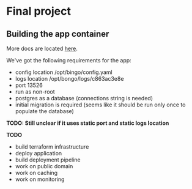 # Final project

## Building the app container

More docs are located [here](./build/README.md).

We've got the following requirements for the app:

- config location /opt/bingo/config.yaml
- logs location /opt/bongo/logs/c863ac3e8e
- port 13526
- run as non-root
- postgres as a database (connections string is needed)
- initial migration is required (seems like it should be run only once to populate the database)

**TODO: Still unclear if it uses static port and static logs location**

**TODO**

- build terraform infrastructure
- deploy application
- build deployment pipeline
- work on public domain
- work on caching
- work on monitoring
